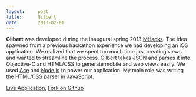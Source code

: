 ```yaml
---
layout:     post
title:      Gilbert
date:       2013-02-01
---
```


__Gilbert__ was developed during the inaugural spring 2013 [MHacks](http://mhacks.org/). The idea spawned from a previous hackathon experience we had developing an iOS application. We realized that we spent too much time just creating views and wanted to streamline the process. Gilbert takes JSON and parses it into Objective-C and HTML/CSS to generate mobile and web views easily. We used [Ace](http://ace.ajax.org/) and [Node.js](http://nodejs.org/) to power our application. My main role was writing the HTML/CSS parser in JavaScript.  

[Live Application](http://gilbertapp.herokuapp.com/), [Fork on Github](http://github.com/thedrick/Gilbert)